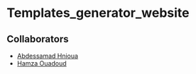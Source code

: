 # Templates_generator_website

## Collaborators
- [Abdessamad Hnioua](https://github.com/hnioua)
- [Hamza Ouadoud](https://github.com/hamzaODprogramer)

